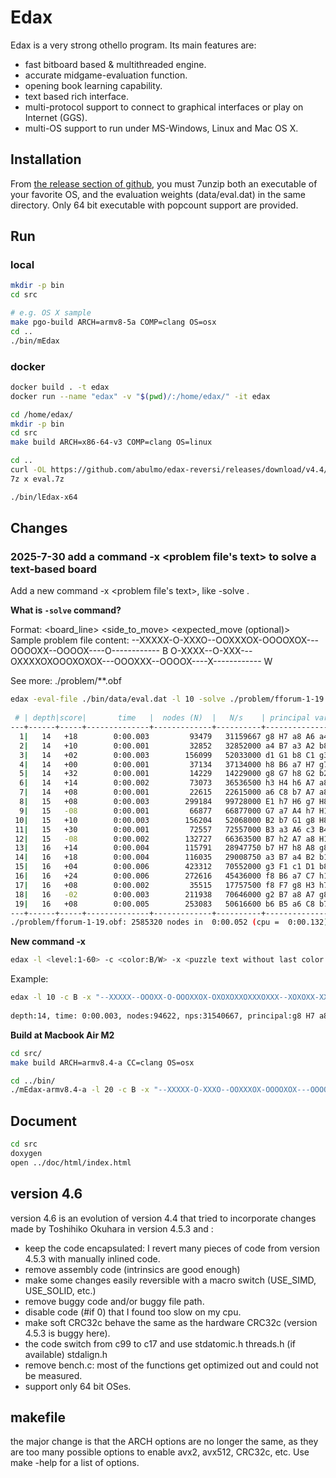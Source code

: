 # Edax

Edax is a very strong othello program. Its main features are:
- fast bitboard based & multithreaded engine.
- accurate midgame-evaluation function.
- opening book learning capability.
- text based rich interface.
- multi-protocol support to connect to graphical interfaces or play on Internet (GGS).
- multi-OS support to run under MS-Windows, Linux and Mac OS X.

## Installation
From [the release section of github](https://github.com/abulmo/edax-reversi/releases), you must 7unzip both an executable of your favorite OS, and the evaluation weights (data/eval.dat) in the same directory.
Only 64 bit executable with popcount support are provided.

## Run

### local

```sh
mkdir -p bin
cd src

# e.g. OS X sample
make pgo-build ARCH=armv8-5a COMP=clang OS=osx
cd ..
./bin/mEdax
```

### docker

```sh
docker build . -t edax
docker run --name "edax" -v "$(pwd)/:/home/edax/" -it edax

cd /home/edax/
mkdir -p bin
cd src
make build ARCH=x86-64-v3 COMP=clang OS=linux

cd ..
curl -OL https://github.com/abulmo/edax-reversi/releases/download/v4.4/eval.7z # e.g. use v4.4 eval.dat
7z x eval.7z

./bin/lEdax-x64
```

## Changes

### 2025-7-30 add a command -x <problem file's text> to solve a text-based board

Add a new command -x <problem file's text>, like -solve <problem file>. 

**What is `-solve` command?**

Format: <board_line> <side_to_move> <expected_move (optional)>  
Sample problem file content:
--XXXXX-O-XXXO--OOXXXOX-OOOOXOX---OOOOXX--OOOOX----O------------ B
O-XXXX--O-XXX---OXXXXOXOOOXOXOX---OOOXXX--OOOOX----X------------ W

See more: ./problem/**.obf

```bash
edax -eval-file ./bin/data/eval.dat -l 10 -solve ./problem/fforum-1-19.obf
                                                                             
 # | depth|score|       time   |  nodes (N)  |   N/s    | principal variation
---+------+-----+--------------+-------------+----------+---------------------
  1|   14   +18        0:00.003         93479   31159667 g8 H7 a8 A6 a4 A7 b6
  2|   14   +10        0:00.001         32852   32852000 a4 B7 a3 A2 b8 A7 g7
  3|   14   +02        0:00.003        156099   52033000 d1 G1 b8 C1 g3 A8 g2
  4|   14   +00        0:00.001         37134   37134000 h8 B6 a7 H7 g7 A5 b7
  5|   14   +32        0:00.001         14229   14229000 g8 G7 h8 G2 b2 A2 a1
  6|   14   +14        0:00.002         73073   36536500 h3 H4 h6 A7 a8 H7 h8
  7|   14   +08        0:00.001         22615   22615000 a6 C8 b7 A7 a8 B8 h8
  8|   15   +08        0:00.003        299184   99728000 E1 h7 H6 g7 H8 g8 H2
  9|   15   -08        0:00.001         66877   66877000 G7 a7 A4 h7 H1 g1 H8
 10|   15   +10        0:00.003        156204   52068000 B2 b7 G1 g8 H8 g7 H7
 11|   15   +30        0:00.001         72557   72557000 B3 a3 A6 c3 B4 pa A2
 12|   15   -08        0:00.002        132727   66363500 B7 h2 A7 a8 H1 g1 B2
 13|   16   +14        0:00.004        115791   28947750 b7 H7 h8 A8 g8 G2 a7
 14|   16   +18        0:00.004        116035   29008750 a3 B7 a4 B2 b1 G2 a1
 15|   16   +04        0:00.006        423312   70552000 g3 F1 c1 D1 b8 A8 g1
 16|   16   +24        0:00.006        272616   45436000 f8 B6 a7 C7 h1 G7 h7
 17|   16   +08        0:00.002         35515   17757500 f8 F7 g8 H3 h7 B7 b2
 18|   16   -02        0:00.003        211938   70646000 g2 B7 a8 A7 g8 H1 f1
 19|   16   +08        0:00.005        253083   50616600 b6 B5 a6 C8 b7 A7 a8
---+------+-----+--------------+-------------+----------+---------------------
./problem/fforum-1-19.obf: 2585320 nodes in  0:00.052 (cpu =  0:00.132) (49717692 nodes/s).  

```

**New command -x**

```bash
edax -l <level:1-60> -c <color:B/W> -x <puzzle text without last color char> 
```

Example:

```bash
edax -l 10 -c B -x "--XXXXX--OOOXX-O-OOOXXOX-OXOXOXXOXXXOXXX--XOXOXX-XXXOOO--OOOOO--"     
                                                  
depth:14, time: 0:00.003, nodes:94622, nps:31540667, principal:g8 H7 a8 A6 a4 A7 b6 A2 h8 A3 h1 G2 a1 B1 
```

**Build at Macbook Air M2**

```bash
cd src/
make build ARCH=armv8.4-a CC=clang OS=osx

cd ../bin/
./mEdax-armv8.4-a -l 20 -c B -x "--XXXXX-O-XXXO--OOXXXOX-OOOOXOX---OOOOXX--OOOOX----O------------"

```

## Document

```sh
cd src
doxygen
open ../doc/html/index.html
```

## version 4.6
version 4.6 is an evolution of version 4.4 that tried to incorporate changes made by Toshihiko Okuhara in version 4.5.3 and :
 - keep the code encapsulated: I revert many pieces of code from version 4.5.3 with manually inlined code.
 - remove assembly code (intrinsics are good enough)
 - make some changes easily reversible with a macro switch (USE_SIMD, USE_SOLID, etc.)
 - remove buggy code and/or buggy file path.
 - disable code (#if 0) that I found too slow on my cpu.
 - make soft CRC32c behave the same as the hardware CRC32c (version 4.5.3 is buggy here).
 - the code switch from c99 to c17 and use stdatomic.h threads.h (if available) stdalign.h
 - remove bench.c: most of the functions get optimized out and could not be measured.
 - support only 64 bit OSes. 

## makefile
the major change is that the ARCH options are no longer the same, as they are too many possible options to enable avx2, avx512, CRC32c, etc.
Use make -help for a list of options. 


